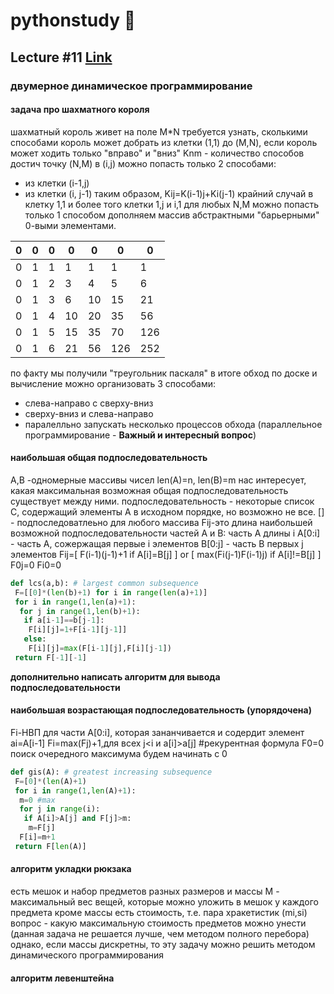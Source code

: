 # pythonstudy :memo:
## Lecture #11 [Link](https://www.youtube.com/watch?v=m4HOkVeN4Mo)
### двумерное динамическое программирование

#### задача про шахматного короля
шахматный король живет на поле M*N
требуется узнать, сколькими способами король может добрать из клетки (1,1) до (M,N), если король может ходить только "вправо" и "вниз"
Knm - количество способов достич точку (N,M)
в (i,j) можно попасть только 2 способами:
* из клетки (i-1,j)
* из клетки (i, j-1)
таким образом, Kij=K(i-1)j+Ki(j-1)
крайний случай
в клетку 1,1 и более того клетки 1,j и i,1 для любых N,M можно попасть только 1 способом
дополняем массив абстрактными "барьерными" 0-выми элементами.

0 |0 | 0| 0| 0| 0| 0
--|--|--|--|--|--|--
0 |1 |1 |1 |1 |1 |1
0 |1 |2 |3 |4 |5 |6
0 |1 |3 |6 |10|15|21
0 |1 |4 |10|20|35|56
0 |1 |5 |15|35|70|126
0 |1 |6 |21|56|126|252

по факту мы получили "треугольник паскаля"
в итоге обход по доске и вычисление можно организовать 3 способами:
* слева-направо с сверху-вниз
* сверху-вниз и слева-направо
* паралелльно запускать несколько процессов обхода (параллельное программирование - **Важный и интересный вопрос**)

#### наибольшая общая подпоследовательность
A,B -одномерные  массивы чисел len(A)=n, len(B)=m
нас интересует, какая максимальная возможная общая подпоследовательность существует между ними. подпоследовательность - некоторые список С, содержащий элементы А в исходном порядке, но возможно не все.
[] - подпоследоватлеьно для любого массива
Fij-это длина наибольшей возможной подпоследовательности частей А и B:
часть А длины i A[0:i] - часть А, сожержащая первые i элементов
B[0:j] - часть B первых j элементов
Fij=[  F(i-1)(j-1)+1  if A[i]=B[j]  ] or [  max(Fi(j-1)F(i-1)j)  if A[i]!=B[j]  ]
F0j=0
Fi0=0

```python
def lcs(a,b): # largest common subsequence
 F=[[0]*(len(b)+1) for i in range(len(a)+1)]
 for i in range(1,len(a)+1):
  for j in range(1,len(b)+1):
   if a[i-1]==b[j-1]:
    F[i][j]=1+F[i-1][j-1]]
   else:
    F[i][j]=max(F[i-1][j],F[i][j-1])
 return F[-1][-1]
```
**дополнительно написать алгоритм для вывода подпоследовательности**

#### наибольшая возрастающая подпоследовательность (упорядочена)
Fi-НВП для части A[0:i], которая зананчивается и содердит элемент ai=A[i-1]
Fi=max(Fj)+1,для всех j<i и a[i]>a[j] #рекурентная формула
F0=0
поиск очередного максимума будем начинать с 0

```python
def gis(A): # greatest increasing subsequence
 F=[0]*(len(A)+1)
 for i in range(1,len(A)+1):
  m=0 #max
  for j in range(i):
   if A[i]>A[j] and F[j]>m:
    m=F[j]
  F[i]=m+1
 return F[len(A)]
```

#### алгоритм укладки рюкзака
есть мешок и набор предметов разных размеров и массы
M - максимальный вес вещей, которые можно уложить в мешок
у каждого предмета кроме массы есть стоимость, т.е. пара хракетистик (mi,si)
вопрос - какую максимальную стоимость предметов можно унести
(данная задача не решается лучше, чем методом полного перебора)
однако, если массы дискретны, то эту задачу можно решить методом динамического программирования

#### алгоритм левенштейна
